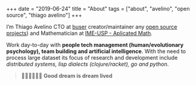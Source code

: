 +++
date = "2019-06-24"
title = "About"
tags = ["about", "avelino", "open source", "thiago avelino"]
+++

I’m Thiago Avelino CTO at [buser](https://linkedin.com/company/buserbrasil/) creator/maintainer any [open source projects](https://github.com/avelino)) and Mathematician at [IME-USP - Aplicated Math](https://www.ime.usp.br).

Work day-to-day with **people tech management (human/evolutionary psychology), team building and artificial intelligence**. With the need to process large dataset its focus of research and development include _distributed systems, lisp dialects (clojure/racket), go and python_.

> 🏊‍♂️🚴‍♂️🏃‍♂️ **Good dream is dream lived**

